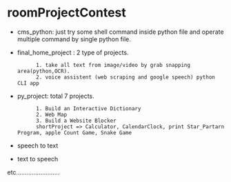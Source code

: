 # roomProjectContest

* cms_python: just try some shell command inside python file and operate multiple command by single python file.

* final_home_project : 2 type of projects. 
            
            1. take all text from image/video by grab snapping area(python,OCR).
            2. voice assistent (web scraping and google speech) python CLI app
            
* py_project: total 7 projects.
          
            1. Build an Interactive Dictionary
            2. Web Map
            3. Build a Website Blocker
            shortProject => Calculator, CalendarClock, print Star_Partarn Program, apple Count Game, Snake Game
            
* speech to text

* text to speech
            
etc.........................            
            
            
            
            
            
